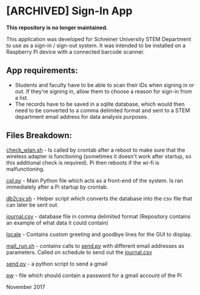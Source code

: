 # [ARCHIVED] Sign-In App

**This repository is no longer maintained.**

This application was developed for Schreiner University STEM Department to use as a sign-in / sign-out system. It was intended to be installed on a Raspberry Pi device with a connected barcode scanner.

## App requirements:
- Students and faculty have to be able to scan their IDs when signing in or out. If they're signing in, allow them to choose a reason for sign-in from a list.
- The records have to be saved in a sqlite database, which would then need to be converted to a comma delimited format and sent to a STEM department email address for data analysis purposes.

## Files Breakdown:

[check_wlan.sh](check_wlan.sh) - Is called by crontab after a reboot to make sure that the wireless adapter is functioning (sometimes it doesn't work after startup, so this additional check is required). Pi then reboots if the wi-fi is malfunctioning.

[cpl.py](cpl.py) - Main Python file which acts as a front-end of the system. Is ran immediately after a Pi startup by crontab.

[db2csv.sh](db2csv.sh) - Helper script which converts the database into the csv file that can later be sent out.

[journal.csv](journal.csv) - database file in comma delimited format (Repository contains an example of what data it could contain)

[locale](locale) - Contains custom greeting and goodbye lines for the GUI to display.

[mail_run.sh](mail_run.sh) - contains calls to [send.py](send.py) with different email addresses as parameters. Called on schedule to send out the [journal.csv](journal.csv)

[send.py](send.py) - a python script to send a gmail

[pw](pw) - file which should contain a password for a gmail account of the Pi

November 2017
